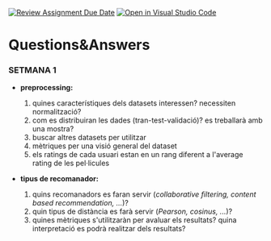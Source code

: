 [![Review Assignment Due Date](https://classroom.github.com/assets/deadline-readme-button-22041afd0340ce965d47ae6ef1cefeee28c7c493a6346c4f15d667ab976d596c.svg)](https://classroom.github.com/a/USx538Ll) [![Open in Visual Studio Code](https://classroom.github.com/assets/open-in-vscode-2e0aaae1b6195c2367325f4f02e2d04e9abb55f0b24a779b69b11b9e10269abc.svg)](https://classroom.github.com/online_ide?assignment_repo_id=17282840&assignment_repo_type=AssignmentRepo)

# Questions&Answers

### **SETMANA 1**
- **preprocessing:**
    1. quines característiques dels datasets interessen? necessiten normalització?
    2. com es distribuiran les dades (tran-test-validació)? es treballarà amb una mostra?
    3. buscar altres datasets per utilitzar
    4. mètriques per una visió general del dataset
    5. els ratings de cada usuari estan en un rang diferent a l'average rating de les pel·licules

- **tipus de recomanador:**
    1. quins recomanadors es faran servir (*collaborative filtering, content based recommendation, ...*)?
    2. quin tipus de distància es farà servir (*Pearson, cosinus, ...*)?
    3. quines mètriques s'utilitzaràn per avaluar els resultats? quina interpretació es podrà realitzar dels resultats?

